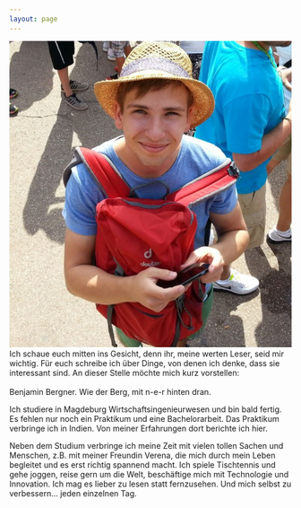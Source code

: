 ```yaml
---
layout: page
---
```


![Bild von Benjamin Bergner](/images/Benjamin_Bergner.jpg)
<br>
Ich schaue euch mitten ins Gesicht, denn ihr, meine werten Leser, seid mir wichtig. Für euch schreibe ich über Dinge, von denen ich denke, dass sie interessant sind. An dieser Stelle möchte mich kurz vorstellen:
<br><br>Benjamin Bergner. Wie der Berg, mit n-e-r hinten dran.

Ich studiere in Magdeburg Wirtschaftsingenieurwesen und bin bald fertig. Es fehlen nur noch ein Praktikum und eine Bachelorarbeit. Das Praktikum verbringe ich in Indien. Von meiner Erfahrungen dort berichte ich hier.

Neben dem Studium verbringe ich meine Zeit mit vielen tollen Sachen und Menschen, z.B. mit meiner Freundin Verena, die mich durch mein Leben begleitet und es erst richtig spannend macht. Ich spiele Tischtennis und gehe joggen, reise gern um die Welt, beschäftige mich mit Technologie und Innovation. Ich mag es lieber zu lesen statt fernzusehen. Und mich selbst zu verbessern... jeden einzelnen Tag.